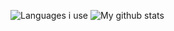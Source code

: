 ![Languages i use](https://github-readme-stats.vercel.app/api/top-langs/?username=Huskthedev&layout=compact&theme=dark)
![My github stats](https://github-readme-stats.vercel.app/api?username=Huskthedev&show_icons=true&theme=dark)
